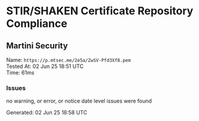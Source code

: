 # STIR/SHAKEN Certificate Repository Compliance

## Martini Security

Name: `https://p.mtsec.me/2e5a/ZwSV-Pfd3Xf8.pem`\
Tested At: 02 Jun 25 18:51 UTC\
Time: 61ms

### Issues

no warning, or error, or notice date level issues were found

Generated: 02 Jun 25 18:58 UTC